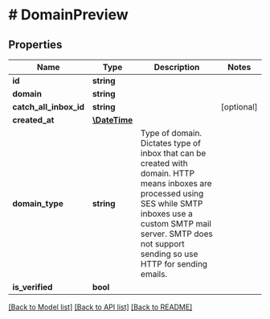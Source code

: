 # # DomainPreview

## Properties

Name | Type | Description | Notes
------------ | ------------- | ------------- | -------------
**id** | **string** |  |
**domain** | **string** |  |
**catch_all_inbox_id** | **string** |  | [optional]
**created_at** | [**\DateTime**](\DateTime) |  |
**domain_type** | **string** | Type of domain. Dictates type of inbox that can be created with domain. HTTP means inboxes are processed using SES while SMTP inboxes use a custom SMTP mail server. SMTP does not support sending so use HTTP for sending emails. |
**is_verified** | **bool** |  |

[[Back to Model list]](../../README#models) [[Back to API list]](../../README#endpoints) [[Back to README]](../../README)

